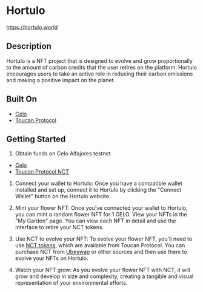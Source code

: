# Hortulo

https://hortulo.world

## Description

Hortulo is a NFT project that is designed to evolve and grow proportionally to the amount of carbon credits that the user retires on the platform.
Hortulo encourages users to take an active role in reducing their carbon emissions and making a positive impact on the planet.

## Built On

- [Celo](https://celo.org/)
- [Toucan Protocol](https://toucan.earth)

## Getting Started

1. Obtain funds on Celo Alfajores testnet

- [Celo](https://faucet.celo.org/alfajores)
- [Toucan Protocol NCT](https://faucet.toucan.earth)

1. Connect your wallet to Hortulo: Once you have a compatible wallet installed and set up, connect it to Hortulo by clicking the "Connect Wallet" button on the Hortulo website.

1. Mint your flower NFT: Once you've connected your wallet to Hortulo, you can mint a random flower NFT for 1 CELO. View your NFTs in the "My Garden" page. You can view each NFT in detail and use the interface to retire your NCT tokens.

1. Use NCT to evolve your NFT: To evolve your flower NFT, you'll need to use [NCT tokens](https://blog.toucan.earth/announcing-nct-nature-carbon-tonne/), which are available from Toucan Protocol. You can purchase NCT from [Ubeswap](https://ubeswap.org/) or other sources and then use them to evolve your NFTs on Hortulo.

1. Watch your NFT grow: As you evolve your flower NFT with NCT, it will grow and develop in size and complexity, creating a tangible and visual representation of your environmental efforts.
